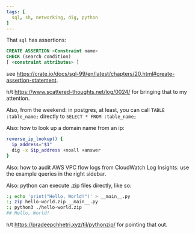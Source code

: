 ```yaml
---
tags: [
  sql, sh, networking, dig, python
]
---
```

That `sql` has assertions:
```sql
CREATE ASSERTION <Constraint name>
CHECK (search condition)
[ <constraint attributes> ]
```
see https://crate.io/docs/sql-99/en/latest/chapters/20.html#create-assertion-statement.

h/t https://www.scattered-thoughts.net/log/0024/ for bringing that to my attention.

Also, from the weekend: in postgres, at least, you can call `TABLE :table_name;` directly to `SELECT * FROM :table_name;`

Also: how to look up a domain name from an ip:
```sh
reverse_ip_lookup() {
  ip_address="$1"
  dig -x $ip_address +noall +answer
}
```

Also: how to audit AWS VPC flow logs from CloudWatch Log Insights: use the example queries in the right sidebar.

Also: python can execute .zip files directly, like so:
```sh
:; echo 'print("Hello, World!")' > __main__.py
:; zip hello-world.zip __main__.py
:; python3 ./hello-world.zip
## Hello, World!
```
h/t https://pradeepchhetri.xyz/til/pythonzip/ for pointing that out.